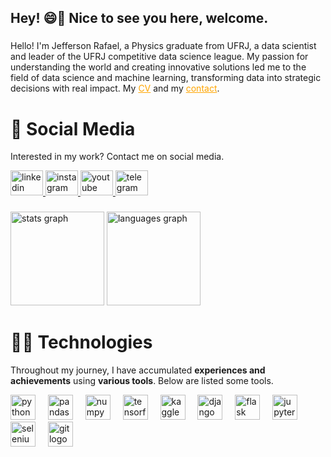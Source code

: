 <h2 align="left">Hey! 😄👋 Nice to see you here, welcome.</h2>

###

<p>
Hello! I'm Jefferson Rafael, a Physics graduate from UFRJ, a data scientist and leader of the UFRJ competitive data science league. My passion for understanding the world and creating innovative solutions led me to the field of data science and machine learning, transforming data into strategic decisions with real impact. My <a href="https://github.com/jeffersonrafael" target="_blank" style="color: orange; text-decoration: underline;">CV</a> and my <a href="https://linktr.ee/jefferson_rafael" target="_blank" style="color: orange; text-decoration: underline;">contact</a>.
</p>

###

# 📱 **Social Media**

Interested in my work? Contact me on social media.

<div align="left">
  <a href="https://www.linkedin.com/in/jefferson-rafael" target="_blank">
    <img src="https://raw.githubusercontent.com/maurodesouza/profile-readme-generator/master/src/assets/icons/social/linkedin/default.svg" width="52" height="40" alt="linkedin logo">
  </a>
  
  <a href="https://www.instagram.com/jeffersonrafa_/" target="_blank">
    <img src="https://raw.githubusercontent.com/maurodesouza/profile-readme-generator/master/src/assets/icons/social/instagram/default.svg" width="52" height="40" alt="instagram logo">
  </a>
  
  <a href="https://www.youtube.com/@Gradiente_Descendente" target="_blank">
    <img src="https://raw.githubusercontent.com/maurodesouza/profile-readme-generator/master/src/assets/icons/social/youtube/default.svg" width="52" height="40" alt="youtube logo">
  </a>
  
  <a href="https://t.me/jefferson_rafael2" target="_blank">
    <img src="https://raw.githubusercontent.com/maurodesouza/profile-readme-generator/master/src/assets/icons/social/telegram/default.svg" width="52" height="40" alt="telegram logo">
  </a>
</div>

###

<div align="left">
  <img src="https://github-readme-stats.vercel.app/api?username=jeffersonrafael&hide_title=false&hide_rank=false&show_icons=true&include_all_commits=true&count_private=true&disable_animations=false&theme=jolly&locale=en&hide_border=true&order=1" height="150" alt="stats graph"  />
  <img src="https://github-readme-stats.vercel.app/api/top-langs?username=jeffersonrafael&locale=en&hide_title=false&layout=compact&card_width=320&langs_count=5&theme=jolly&hide_border=true&order=2" height="150" alt="languages graph"  />
</div>

###

# 👨‍💻 **Technologies**

Throughout my journey, I have accumulated **experiences and achievements** using **various tools**. Below are listed some tools.

<div align="left">
  <img src="https://cdn.jsdelivr.net/gh/devicons/devicon/icons/python/python-original.svg" height="40" alt="python logo">
  <img width="12">
  <img src="https://cdn.jsdelivr.net/gh/devicons/devicon/icons/pandas/pandas-original.svg" height="40" alt="pandas logo">
  <img width="12">
  <img src="https://cdn.jsdelivr.net/gh/devicons/devicon/icons/numpy/numpy-original.svg" height="40" alt="numpy logo">
  <img width="12">
  <img src="https://skillicons.dev/icons?i=tensorflow" height="40" alt="tensorflow logo">
  <img width="12">
  <img src="https://cdn.jsdelivr.net/gh/devicons/devicon/icons/kaggle/kaggle-original.svg" height="40" alt="kaggle logo">
  <img width="12">
  <img src="https://cdn.jsdelivr.net/gh/devicons/devicon/icons/django/django-plain.svg" height="40" alt="django logo">
  <img width="12">
  <img src="https://skillicons.dev/icons?i=flask" height="40" alt="flask logo">
  <img width="12">
  <img src="https://cdn.simpleicons.org/jupyter/F37626" height="40" alt="jupyter logo">
  <img width="12">
  <img src="https://skillicons.dev/icons?i=selenium" height="40" alt="selenium logo">
  <img width="12">
<!--   <img src="https://skillicons.dev/icons?i=vscode" height="40" alt="vscode logo">
  <img width="12"> -->
  <img src="https://cdn.jsdelivr.net/gh/devicons/devicon/icons/git/git-original.svg" height="40" alt="git logo">
</div>

###

<!---<img src="https://raw.githubusercontent.com/jeffersonrafael/jeffersonrafael/output/snake.svg" alt="Snake animation" />--->

###
